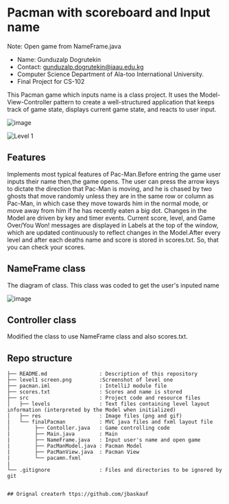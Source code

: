 # Pacman with scoreboard and Input name
Note: Open game from NameFrame.java
- Name: Gunduzalp Dogrutekin
- Contact: gunduzalp.dogrutekin@iaau.edu.kg
- Computer Science Department of Ala-too International University.
- Final Project for CS-102

This Pacman game which inputs name is a class project. It uses the Model-View-Controller pattern to create a well-structured application that keeps track of game state, displays current game state, and reacts to user input.

![image](https://user-images.githubusercontent.com/65071516/82661258-7e15e380-9c4d-11ea-89bc-8ff833accfc1.png)


![Level 1](level1screen.png)

## Features
Implements most typical features of Pac-Man.Before entring the game user inputs their name then,the game opens. The user can press the arrow keys to dictate the direction that Pac-Man is moving, and he is chased by two ghosts that move randomly unless they are in the same row or column as Pac-Man, in which case they move towards him in the normal mode, or move away from him if he has recently eaten a big dot. Changes in the Model are driven by key and timer events. Current score, level, and Game Over/You Won! messages are displayed in Labels at the top of the window, which are updated continuously to reflect changes in the Model.After every level and after each deaths name and score is stored in scores.txt. So, that you can check your scores.

## NameFrame class
The diagram of class. This class was coded to get the user's inputed name 

![image](https://user-images.githubusercontent.com/65071516/82664465-9983ed00-9c53-11ea-81de-16b3bc57b872.png)


## Controller class
Modified the class to use NameFrame class and also scores.txt.

## Repo structure
```
├── README.md                 : Description of this repository
├── level1 screen.png         :Screenshot of level one
├── pacman.iml                : IntelliJ module file
├── scores.txt                : Scores and name is stored
├── src                       : Project code and resource files
│   ├── levels                : Text files containing level layout information (interpreted by the Model when initialized)
│   ├── res                   : Image files (png and gif) 
|   └── finalPacman           : MVC java files and fxml layout file
│        ├── Contoller.java   : Game controlling code
|        ├── Main.java        : Main
|        ├── NameFrame.java   : Input user's name and open game 
|        ├── PacManModel.java : Pacman Model
|        ├── PacManView.java  : Pacman View
|        └── pacamn.fxml
|
└── .gitignore                : Files and directories to be ignored by git


## Orignal createrh ttps://github.com/jbaskauf


